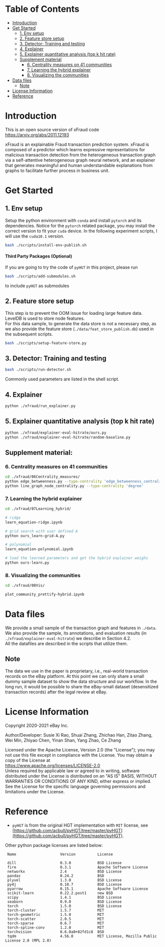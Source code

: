 # Table of Contents
- [Introduction](#introduction)
- [Get Started](#get-started)
  - [1. Env setup](#1-env-setup)
  - [2. Feature store setup](#2-feature-store-setup)
  - [3. Detector: Training and testing](#3-detector-training-and-testing)
  - [4. Explainer](#4-explainer)
  - [5. Explainer quantitative analysis (top k hit rate)](#5-explainer-quantitative-analysis-top-k-hit-rate)
  - [Supplement material](#supplement-material)
    - [6. Centrality measures on 41 communities](#6-centrality-measures-on-41-communities)
    - [7. Learning the hybrid explainer](#7-learning-the-hybrid-explainer)
    - [8. Visualizing the communities](#8-visualizing-the-communities)
- [Data files](#data-files)
    - [Note](#note)
- [License Information](#license-information)
- [Reference](#reference)
  
# Introduction
This is an open source version of xFraud code https://arxiv.org/abs/2011.12193

xFraud is an explainable Fraud transaction prediction system. xFraud is composed of a predictor which learns expressive 
representations for malicious transaction detection from the heterogeneous transaction graph via a self-attentive 
heterogeneous graph neural network, and an explainer that generates meaningful and human understandable explanations 
from graphs to facilitate further process in business unit.
  
# Get Started

## 1. Env setup

Setup the python environment with `conda` and install `pytorch` and its dependencies. Notice for the `pytorch` related package, you may install the correct version to fit your `cuda` device. In the following experiment scripts, I will use the `cuda10.1` version.

```bash
bash ./scripts/install-env-publish.sh
```

#### Third Party Packages (Optional)
If you are going to try the code of `pyHGT` in this project, please run

```bash
bash ./scripts/add-submodules.sh
```

to include `pyHGT` as submodules

## 2. Feature store setup
This step is to prevent the OOM issue for loading large feature data.
LevelDB is used to store node features. <br>
For this data sample, to generate the data store is not a necessary step, as we also provide the feature store 
(`./data/feat_store_publish.db`) used in the subsequent scripts.

```bash
bash ./scripts/setup-feature-store.py
```

## 3. Detector: Training and testing 

```bash
bash ./scripts/run-detector.sh
```
Commonly used parameters are listed in the shell script.

## 4. Explainer

```bash 
python ./xfraud/run_explainer.py
```

## 5. Explainer quantitative analysis (top k hit rate)

```bash
python ./xfraud/explainer-eval-hitrate/ours.py
python ./xfraud/explainer-eval-hitrate/random-baseline.py
```

## Supplement material:
### 6. Centrality measures on 41 communities
```bash
cd ./xfraud/06Centrality_measures/
python edge_betweenness.py --type-centrality 'edge_betweenness_centrality' 
python line_graph_node_centrality.py --type-centrality 'degree'
```

### 7. Learning the hybrid explainer
```bash
cd ./xfraud/07Learning_hybrid/

# ridge
learn_equation-ridge.ipynb

# grid search with user defined A
python ours_learn-grid-A.py

# polynomial
learn_equation-polynomial.ipynb

# load the learned parameters and get the hybrid explainer weighs
python ours-learn.py
```

### 8. Visualizing the communities
```bash
cd ./xfraud/08Vis/

plot_community_prettify-hybrid.ipynb
```

# Data files
We provide a small sample of the transaction graph and features in `./data`. <br>
We also provide the sample, its annotations, and evaluation results (in `./xfraud/explainer-eval-hitrate`) we describe in 
Section 4.2. <br>
All the datafiles are described in the scripts that utilize them. 

## Note
The data we use in the paper is proprietary, i.e., 
real-world transaction records on the eBay platform. At this point we can only share a small dummy sample dataset 
to show the data structure and our workflow. In the long run, it would be possible to share the eBay-small 
dataset (desensitized transaction records) after the legal review at eBay. 


# License Information
Copyright 2020-2021 eBay Inc.

Author/Developer: Susie Xi Rao, Shuai Zhang, Zhichao Han, Zitao Zhang, Wei Min, Zhiyao Chen, Yinan Shan, Yang Zhao, 
Ce Zhang

Licensed under the Apache License, Version 2.0 (the "License"); you may not use this file except in compliance with the 
License. You may obtain a copy of the License at <br>
https://www.apache.org/licenses/LICENSE-2.0 <br>
Unless required by applicable law or agreed to in writing, software distributed under the License is distributed on an 
"AS IS" BASIS, WITHOUT WARRANTIES OR CONDITIONS OF ANY KIND, either express or implied. See the License for the 
specific language governing permissions and limitations under the License.

# Reference
- `pyHGT` is from the original HGT implementation with `MIT` license, 
see [https://github.com/acbull/pyHGT/tree/master/pyHGT](https://github.com/acbull/pyHGT/tree/master/pyHGT). 

Other python package licenses are listed below:
```
 Name                    Version          License

 dill                    0.3.0            BSD License
 fire                    0.3.1            Apache Software License
 networkx                2.4              BSD License
 pandas                  0.24.2           BSD
 plyvel                  1.3.0            BSD License 
 py4j                    0.10.7           BSD License
 pyarrow                 0.15.1           Apache Software License
 scikit-learn            0.22.2.post1     new BSD
 scipy                   1.4.1            BSD License
 seaborn                 0.9.0            BSD License
 torch                   1.5.0            BSD License
 torch-cluster           1.5.7            MIT
 torch-geometric         1.5.0            MIT
 torch-scatter           2.0.5            MIT
 torch-sparse            0.6.7            MIT
 torch-spline-conv       1.2.0            MIT
 torchvision             0.6.0a0+82fd1c8  BSD
 tqdm                    4.56.0           MIT License, Mozilla Public License 2.0 (MPL 2.0)

```